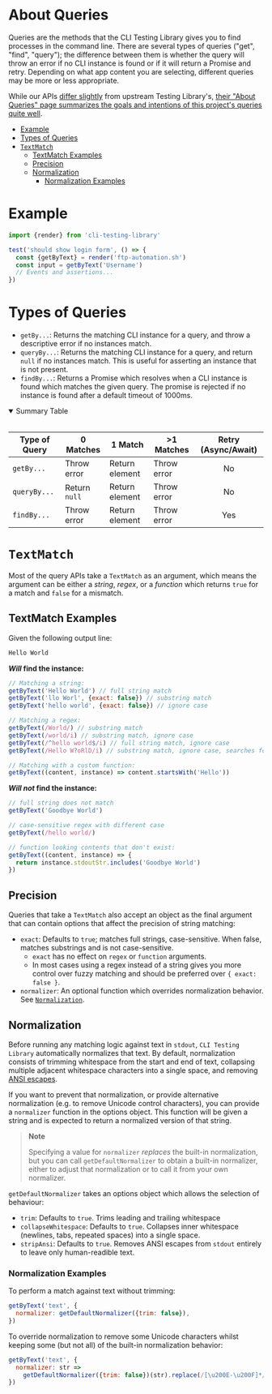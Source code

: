 # About Queries

Queries are the methods that the CLI Testing Library gives you to find processes
in the command line. There are several types of queries ("get", "find",
"query"); the difference between them is whether the query will throw an error
if no CLI instance is found or if it will return a Promise and retry. Depending
on what app content you are selecting, different queries may be more or less
appropriate.

While our APIs [differ slightly](./differences.md) from upstream Testing
Library's,
[their "About Queries" page summarizes the goals and intentions of this project's queries quite well](https://testing-library.com/docs/queries/about/).

<!-- START doctoc generated TOC please keep comment here to allow auto update -->
<!-- DON'T EDIT THIS SECTION, INSTEAD RE-RUN doctoc TO UPDATE -->

- [Example](#example)
- [Types of Queries](#types-of-queries)
- [`TextMatch`](#textmatch)
  - [TextMatch Examples](#textmatch-examples)
  - [Precision](#precision)
  - [Normalization](#normalization)
    - [Normalization Examples](#normalization-examples)

<!-- END doctoc generated TOC please keep comment here to allow auto update -->

# Example

```javascript
import {render} from 'cli-testing-library'

test('should show login form', () => {
  const {getByText} = render('ftp-automation.sh')
  const input = getByText('Username')
  // Events and assertions...
})
```

# Types of Queries

- `getBy...`: Returns the matching CLI instance for a query, and throw a
  descriptive error if no instances match.
- `queryBy...`: Returns the matching CLI instance for a query, and return `null`
  if no instances match. This is useful for asserting an instance that is not
  present.
- `findBy...`: Returns a Promise which resolves when a CLI instance is found
  which matches the given query. The promise is rejected if no instance is found
  after a default timeout of 1000ms.

<details open>

<summary>Summary Table</summary>

<br />

| Type of Query | 0 Matches     | 1 Match        | >1 Matches  | Retry (Async/Await) |
| ------------- | ------------- | -------------- | ----------- | :-----------------: |
| `getBy...`    | Throw error   | Return element | Throw error |         No          |
| `queryBy...`  | Return `null` | Return element | Throw error |         No          |
| `findBy...`   | Throw error   | Return element | Throw error |         Yes         |

</details>

# `TextMatch`

Most of the query APIs take a `TextMatch` as an argument, which means the
argument can be either a _string_, _regex_, or a _function_ which returns `true`
for a match and `false` for a mismatch.

## TextMatch Examples

Given the following output line:

```html
Hello World
```

**_Will_ find the instance:**

```javascript
// Matching a string:
getByText('Hello World') // full string match
getByText('llo Worl', {exact: false}) // substring match
getByText('hello world', {exact: false}) // ignore case

// Matching a regex:
getByText(/World/) // substring match
getByText(/world/i) // substring match, ignore case
getByText(/^hello world$/i) // full string match, ignore case
getByText(/Hello W?oRlD/i) // substring match, ignore case, searches for "hello world" or "hello orld"

// Matching with a custom function:
getByText((content, instance) => content.startsWith('Hello'))
```

**_Will not_ find the instance:**

```javascript
// full string does not match
getByText('Goodbye World')

// case-sensitive regex with different case
getByText(/hello world/)

// function looking contents that don't exist:
getByText((content, instance) => {
  return instance.stdoutStr.includes('Goodbye World')
})
```

## Precision

Queries that take a `TextMatch` also accept an object as the final argument that
can contain options that affect the precision of string matching:

- `exact`: Defaults to `true`; matches full strings, case-sensitive. When false,
  matches substrings and is not case-sensitive.
  - `exact` has no effect on `regex` or `function` arguments.
  - In most cases using a regex instead of a string gives you more control over
    fuzzy matching and should be preferred over `{ exact: false }`.
- `normalizer`: An optional function which overrides normalization behavior. See
  [`Normalization`](#normalization).

## Normalization

Before running any matching logic against text in `stdout`,
`CLI Testing Library` automatically normalizes that text. By default,
normalization consists of trimming whitespace from the start and end of text,
collapsing multiple adjacent whitespace characters into a single space, and
removing [ANSI escapes](https://en.wikipedia.org/wiki/ANSI_escape_code).

If you want to prevent that normalization, or provide alternative normalization
(e.g. to remove Unicode control characters), you can provide a `normalizer`
function in the options object. This function will be given a string and is
expected to return a normalized version of that string.

> **Note**
>
> Specifying a value for `normalizer` _replaces_ the built-in normalization, but
> you can call `getDefaultNormalizer` to obtain a built-in normalizer, either to
> adjust that normalization or to call it from your own normalizer.

`getDefaultNormalizer` takes an options object which allows the selection of
behaviour:

- `trim`: Defaults to `true`. Trims leading and trailing whitespace
- `collapseWhitespace`: Defaults to `true`. Collapses inner whitespace
  (newlines, tabs, repeated spaces) into a single space.
- `stripAnsi`: Defaults to `true`. Removes ANSI escapes from `stdout` entirely
  to leave only human-readible text.

### Normalization Examples

To perform a match against text without trimming:

```javascript
getByText('text', {
  normalizer: getDefaultNormalizer({trim: false}),
})
```

To override normalization to remove some Unicode characters whilst keeping some
(but not all) of the built-in normalization behavior:

```javascript
getByText('text', {
  normalizer: str =>
    getDefaultNormalizer({trim: false})(str).replace(/[\u200E-\u200F]*/g, ''),
})
```
